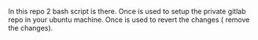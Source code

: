In this repo 2 bash script is there. Once is used to setup the private gitlab repo in your ubuntu machine. Once is used to revert the changes ( remove the changes).

